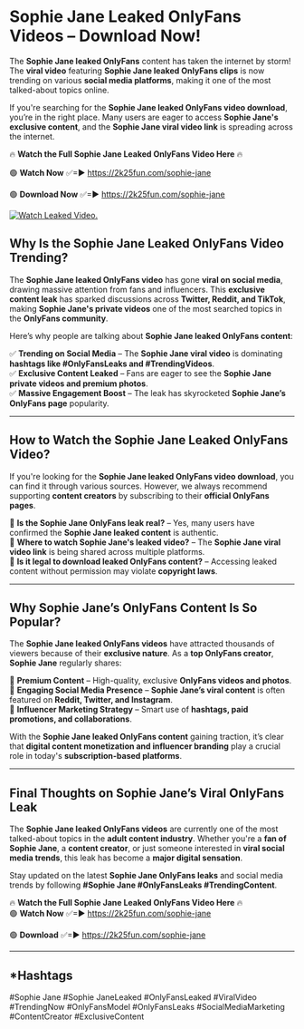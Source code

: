 # Sophie Jane Leaked OnlyFans Videos – Download Now!

The **Sophie Jane leaked OnlyFans** content has taken the internet by storm! The **viral video** featuring **Sophie Jane leaked OnlyFans clips** is now trending on various **social media platforms**, making it one of the most talked-about topics online.  

If you're searching for the **Sophie Jane leaked OnlyFans video download**, you’re in the right place. Many users are eager to access **Sophie Jane's exclusive content**, and the **Sophie Jane viral video link** is spreading across the internet.  

🔥 **Watch the Full Sophie Jane Leaked OnlyFans Video Here** 🔥  

🟢 **Watch Now** ✅=► https://2k25fun.com/sophie-jane

🟢 **Download Now** ✅=► https://2k25fun.com/sophie-jane

[![Watch Leaked Video.](https://miro.medium.com/v2/resize:fit:828/format:webp/1*cilzJN44JGOrTw9NJCrNHA.gif "Watch Leaked Video")](https://2k25fun.com/sophie-jane)

## **Why Is the Sophie Jane Leaked OnlyFans Video Trending?**  

The **Sophie Jane leaked OnlyFans video** has gone **viral on social media**, drawing massive attention from fans and influencers. This **exclusive content leak** has sparked discussions across **Twitter, Reddit, and TikTok**, making **Sophie Jane's private videos** one of the most searched topics in the **OnlyFans community**.  

Here’s why people are talking about **Sophie Jane leaked OnlyFans content**:  

✅ **Trending on Social Media** – The **Sophie Jane viral video** is dominating **hashtags like #OnlyFansLeaks and #TrendingVideos**.  
✅ **Exclusive Content Leaked** – Fans are eager to see the **Sophie Jane private videos and premium photos**.  
✅ **Massive Engagement Boost** – The leak has skyrocketed **Sophie Jane’s OnlyFans page** popularity.  

---

## **How to Watch the Sophie Jane Leaked OnlyFans Video?**  

If you're looking for the **Sophie Jane leaked OnlyFans video download**, you can find it through various sources. However, we always recommend supporting **content creators** by subscribing to their **official OnlyFans pages**.  

🔹 **Is the Sophie Jane OnlyFans leak real?** – Yes, many users have confirmed the **Sophie Jane leaked content** is authentic.  
🔹 **Where to watch Sophie Jane's leaked video?** – The **Sophie Jane viral video link** is being shared across multiple platforms.  
🔹 **Is it legal to download leaked OnlyFans content?** – Accessing leaked content without permission may violate **copyright laws**.  

---

## **Why Sophie Jane’s OnlyFans Content Is So Popular?**  

The **Sophie Jane leaked OnlyFans videos** have attracted thousands of viewers because of their **exclusive nature**. As a **top OnlyFans creator**, **Sophie Jane** regularly shares:  

📌 **Premium Content** – High-quality, exclusive **OnlyFans videos and photos**.  
📌 **Engaging Social Media Presence** – **Sophie Jane’s viral content** is often featured on **Reddit, Twitter, and Instagram**.  
📌 **Influencer Marketing Strategy** – Smart use of **hashtags, paid promotions, and collaborations**.  

With the **Sophie Jane leaked OnlyFans content** gaining traction, it’s clear that **digital content monetization and influencer branding** play a crucial role in today's **subscription-based platforms**.  

---

## **Final Thoughts on Sophie Jane’s Viral OnlyFans Leak**  

The **Sophie Jane leaked OnlyFans videos** are currently one of the most talked-about topics in the **adult content industry**. Whether you're a **fan of Sophie Jane**, a **content creator**, or just someone interested in **viral social media trends**, this leak has become a **major digital sensation**.  

Stay updated on the latest **Sophie Jane OnlyFans leaks** and social media trends by following **#Sophie Jane #OnlyFansLeaks #TrendingContent**.  

🔥 **Watch the Full Sophie Jane Leaked OnlyFans Video Here** 🔥  
🟢 **Watch Now** ✅=► https://2k25fun.com/sophie-jane

🟢 **Download** ✅=► https://2k25fun.com/sophie-jane

---

## *Hashtags
#Sophie Jane #Sophie JaneLeaked #OnlyFansLeaked #ViralVideo #TrendingNow #OnlyFansModel #OnlyFansLeaks #SocialMediaMarketing #ContentCreator #ExclusiveContent  